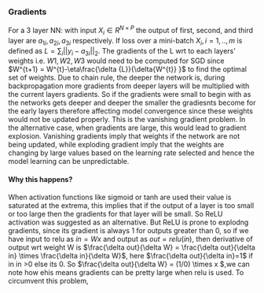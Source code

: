 ### Gradients
For a 3 layer NN: with input $X_i\in R^{N\times P}$ the output of first, second, and third layer are $a_{1i},a_{2i},a_{3i}$ respectively. If loss over a  mini-batch $X_i, i=1,..,m$ is defined as $L=\sum_i ||y_i-a_{3i}||_2$.
The gradients of the L wrt to each layers' weights i.e. $W1,W2,W3$ would need to be computed for SGD since $W^{t+1} = W^{t}-\eta\frac{\delta {L}}{\delta{W^{t}} }$
to find the optimal set of weights.
Due to chain rule, the deeper the network is, during backpropagation more gradients from deeper layers will be multiplied with the current layers gradients. So if the gradients were small to begin with as the networks gets deeper and deeper the smaller the gradiesnts become for the early layers therefore affecting model convergence since these weights would not be updated properly. This is the vanishing gradient problem. In the alternative case, when gradients are large, this would lead to gradient explosion. Vanishing gradients imply that weights if the network are not being updated, while exploding gradient imply that the weights are changing by large values based on the learning rate selected and hence the model learning can be unpredictable.


#### Why this happens?
When activation functions like sigmoid or tanh are used their value is saturated at the extrema, this implies that if the output of a layer is too small or too large then the gradients for that layer will be small. So ReLU activation was suggested as an alternative. But ReLU is prone to explodng gradients, since its gradient is always 1 for outputs greater than 0, so if we have input to relu as $in = Wx$ and output as  $out = relu(in)$, then derivative of output wrt weight W is $\frac{\delta out}{\delta W} = \frac{\delta out}{\delta in} \times \frac{\delta in}{\delta W}$, here $\frac{\delta out}{\delta in}=1$ if in in >0 else its 0.
So $\frac{\delta out}{\delta W} = (1/0) \times x $,we can note how ehis means gradients can be pretty large when relu is used.
To circumvent this problem, 

